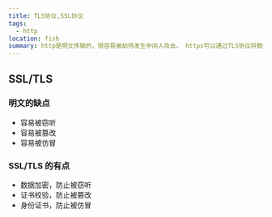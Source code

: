```yaml
---
title: TLS协议,SSL协议
tags:
  - http
location: fish
summary: http是明文传输的，很容易被劫持发生中间人攻击。 https可以通过TLS协议将数据信息进行非对称加密，保证数据的安全性。
---
```


## SSL/TLS

### 明文的缺点

- 容易被窃听
- 容易被篡改
- 容易被仿冒

### SSL/TLS 的有点

- 数据加密，防止被窃听
- 证书校验，防止被篡改
- 身份证书，防止被仿冒
